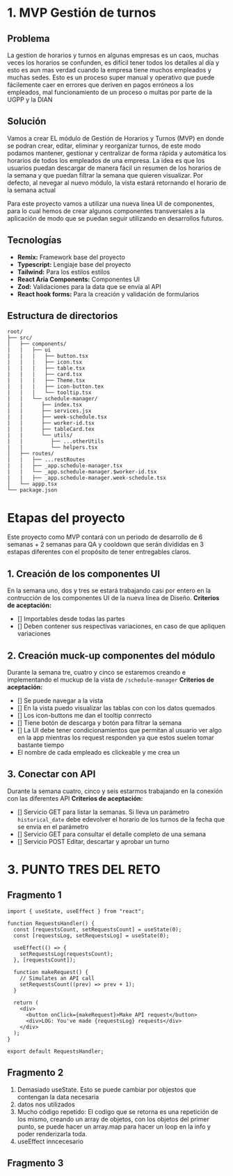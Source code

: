 # 1. MVP Gestión de turnos

## Problema
La gestion de horarios y turnos en algunas empresas es un caos, muchas veces los horarios se confunden, es difícil tener todos los detalles al día y esto es aun mas verdad cuando la empresa tiene muchos empleados y muchas sedes. Esto es un proceso super manual y operativo que puede fácilemente caer en errores que deriven en pagos erróneos a los empleados, mal funcionamiento de un proceso o multas por parte de la UGPP y la DIAN

## Solución
Vamos a crear EL módulo de Gestión de Horarios y Turnos (MVP) en donde se podran crear, editar, eliminar y reorganizar turnos, de este modo podamos mantener, gestionar y centralizar de forma rápida y automática los horarios de todos los empleados de una empresa. La idea es que los usuarios puedan descargar de manera fácil un resumen de los horarios de la semana y que puedan filtrar la semana que quieren visualizar.
Por defecto, al nevegar al nuevo módulo, la vista estará retornando el horario de la semana actual

Para este proyecto vamos a utilizar una nueva línea UI de componentes, para lo cual hemos de crear algunos componentes transversales a la aplicación de modo que se puedan seguir utilizando en desarrollos futuros.

## Tecnologías
- **Remix:** Framework base del proyecto
- **Typescript:** Lengiaje base del proyecto
- **Tailwind:** Para los estilos estilos
- **React Aria Components:**  Componentes UI
- **Zod:** Validaciones para la data que se envía al API
- **React hook forms:** Para la creación y validación de formularios

## Estructura de directorios
```
root/
├── src/
│   ├── components/
|   |   ├── ui
|   |   |   ├── button.tsx
|   |   |   ├── icon.tsx
|   |   |   ├── table.tsx
|   |   |   ├── card.tsx
|   |   |   ├── Theme.tsx
|   |   |   ├── icon-button.tex
|   |   |   └── tooltip.tsx
|   |   └── schedule-manager/
|   |      ├── index.tsx
|   |      ├── services.jsx
|   |      ├── week-schedule.tsx
|   |      ├── worker-id.tsx
|   |      ├── tableCard.tex
|   |      └── utils/
|   |         ├── ...otherUtils
|   |         └── helpers.tsx
│   ├── routes/
|   |   ├── ...restRoutes
|   |   ├── _app.schedule-manager.tsx
|   |   └── _app.schedule-manager.$worker-id.tsx
|   |   ├── _app.schedule-manager.week-schedule.tsx
│   └── appp.tsx
└── package.json
```

# Etapas del proyecto
Este proyecto como MVP contará con un periodo de desarrollo de 6 semanas + 2 semanas para QA y cooldown que serán divididas en 3 estapas diferentes con el propósito de tener entregables claros.

## 1. Creación de los componentes UI
En la semana uno, dos y tres se estará trabajando casi por entero en la contrucción de los componentes UI de la nueva línea de Diseño.
**Criterios de aceptación:**
- [] Importables desde todas las partes
- [] Deben contener sus respectivas variaciones, en caso de que apliquen variaciones

## 2. Creación muck-up componentes del módulo
Durante la semana tre, cuatro y cinco se estaremos creando e implementando el muckup de la vista de `/schedule-manager`
**Criterios de aceptación:**
- [] Se puede navegar a la vista
- [] En la vista puedo visualizar las tablas con con los datos quemados
- [] Los icon-buttons me dan el tooltip conrrecto
- [] Tiene botón de descarga y botón para filtrar la semana
- [] La UI debe tener condicionamientos que permitan al usuario ver algo en la app mientras los request responden ya que estos suelen tomar bastante tiempo
- El nombre de cada empleado es clickeable y me crea un

## 3. Conectar con API
Durante la semana cuatro, cinco y seis estarmos trabajando en la conexión con las diferentes API
**Criterios de aceptación:**
- [] Servicio GET para listar la semanas. Si lleva un parámetro `historical_date` debe edevolver el horario de los turnos de la fecha que se envía en el parámetro
- [] Servicio GET para consultar el detalle completo de una semana
- [] Servicio POST Editar, descartar y aprobar  un turno


# 3. PUNTO TRES DEL RETO

## Fragmento 1
```
import { useState, useEffect } from "react";

function RequestsHandler() {
  const [requestsCount, setRequestsCount] = useState(0);
  const [requestsLog, setRequestsLog] = useState(0);

  useEffect(() => {
    setRequestsLog(requestsCount);
  }, [requestsCount]);

  function makeRequest() {
    // Simulates an API call
    setRequestsCount((prev) => prev + 1);
  }

  return (
    <div>
      <button onClick={makeRequest}>Make API request</button>
      <div>LOG: You've made {requestsLog} requests</div>
    </div>
  );
}

export default RequestsHandler;
```

## Fragmento 2

1. Demasiado useState. Esto se puede cambiar por objestos que contengan la data necesaria
2. datos nos utilizados
3. Mucho código repetido: El codigo que se retorna es una repetición de los mismo, creando un array de objetos, con los objetos del primer punto, se puede hacer un array.map para hacer un loop en la info y poder renderizarla toda.
4. useEffect inncecesario

## Fragmento 3
